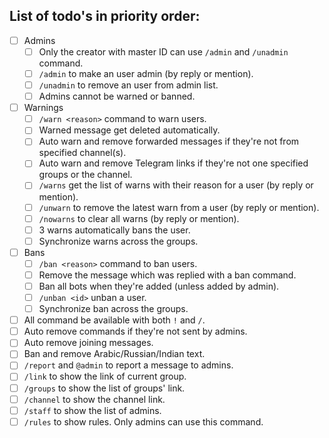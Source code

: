 ## List of todo's in priority order:

- [ ] Admins
  - [ ] Only the creator with master ID can use `/admin` and `/unadmin` command.
  - [ ] `/admin` to make an user admin (by reply or mention).
  - [ ] `/unadmin` to remove an user from admin list.
  - [ ] Admins cannot be warned or banned.
- [ ] Warnings
  - [ ] `/warn <reason>` command to warn users.
  - [ ] Warned message get deleted automatically.
  - [ ] Auto warn and remove forwarded messages if they're not from specified channel(s).
  - [ ] Auto warn and remove Telegram links if they're not one specified groups or the channel.
  - [ ] `/warns` get the list of warns with their reason for a user (by reply or mention).
  - [ ] `/unwarn` to remove the latest warn from a user (by reply or mention).
  - [ ] `/nowarns` to clear all warns (by reply or mention).
  - [ ] 3 warns automatically bans the user.
  - [ ] Synchronize warns across the groups.
- [ ] Bans
  - [ ] `/ban <reason>` command to ban users.
  - [ ] Remove the message which was replied with a ban command.
  - [ ] Ban all bots when they're added (unless added by admin).
  - [ ] `/unban <id>` unban a user.
  - [ ] Synchronize ban across the groups.
- [ ] All command be available with both `!` and `/`.
- [ ] Auto remove commands if they're not sent by admins.
- [ ] Auto remove joining messages.
- [ ] Ban and remove Arabic/Russian/Indian text.
- [ ] `/report` and `@admin` to report a message to admins. 
- [ ] `/link` to show the link of current group.
- [ ] `/groups` to show the list of groups' link.
- [ ] `/channel` to show the channel link.
- [ ] `/staff` to show the list of admins.
- [ ] `/rules` to show rules. Only admins can use this command.
